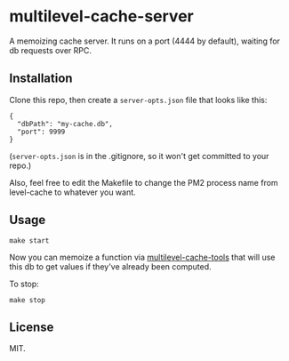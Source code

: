 multilevel-cache-server
======================

A memoizing cache server. It runs on a port (4444 by default), waiting for db requests over RPC.

Installation
------------

Clone this repo, then create a `server-opts.json` file that looks like this:

    {
      "dbPath": "my-cache.db",
      "port": 9999
    }

(`server-opts.json` is in the .gitignore, so it won't get committed to your repo.)

Also, feel free to edit the Makefile to change the PM2 process name from level-cache to whatever you want.

Usage
-----

    make start

Now you can memoize a function via [multilevel-cache-tools](https://github.com/jimkang/multilevel-cache-tools) that will use this db to get values if they've already been computed.

To stop:

    make stop

License
-------

MIT.
